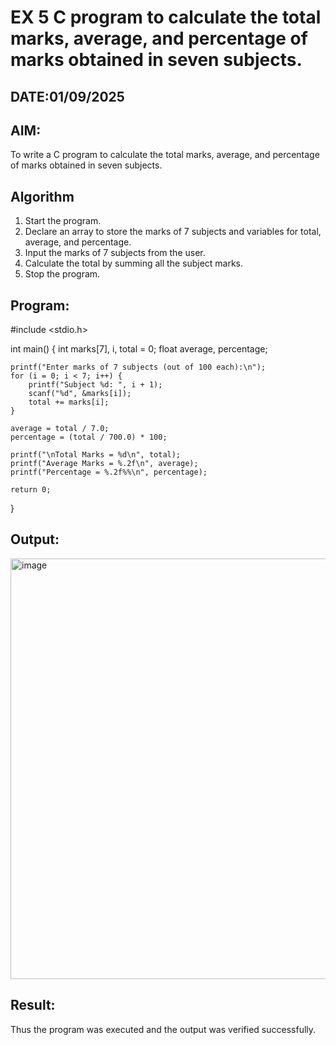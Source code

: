 # EX 5 C program to calculate the total marks, average, and percentage of marks obtained in seven subjects.
## DATE:01/09/2025
## AIM:
To write a C program to calculate the total marks, average, and percentage of marks obtained in seven subjects.

## Algorithm
1. Start the program.
2. Declare an array to store the marks of 7 subjects and variables for total, average, and percentage.
3. Input the marks of 7 subjects from the user.
4. Calculate the total by summing all the subject marks. 
5. Stop the program.  

## Program:
#include <stdio.h>

int main() {
    int marks[7], i, total = 0;
    float average, percentage;

    printf("Enter marks of 7 subjects (out of 100 each):\n");
    for (i = 0; i < 7; i++) {
        printf("Subject %d: ", i + 1);
        scanf("%d", &marks[i]);
        total += marks[i];
    }

    average = total / 7.0;
    percentage = (total / 700.0) * 100;

    printf("\nTotal Marks = %d\n", total);
    printf("Average Marks = %.2f\n", average);
    printf("Percentage = %.2f%%\n", percentage);

    return 0;
}

## Output:

<img width="1682" height="673" alt="image" src="https://github.com/user-attachments/assets/76a839b4-ad10-4682-8105-d573cfe46819" />


## Result:
Thus the program was executed and the output was verified successfully.
